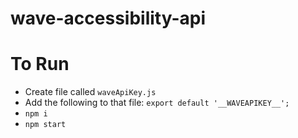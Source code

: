 # wave-accessibility-api

# To Run

- Create file called `waveApiKey.js`
- Add the following to that file: `export default '__WAVEAPIKEY__';`
- `npm i`
- `npm start`
